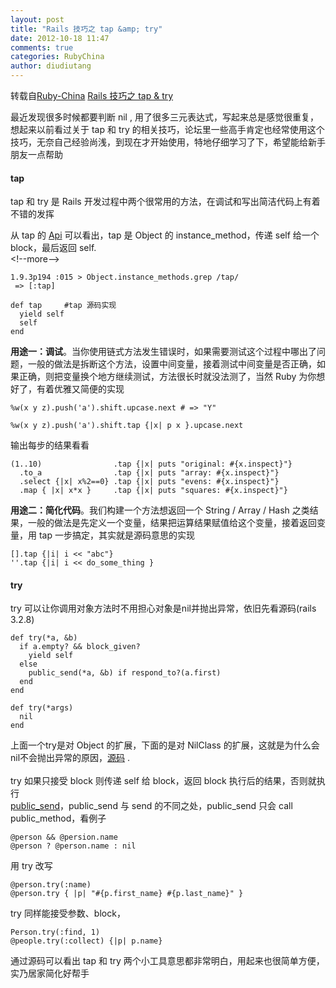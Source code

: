 ```yaml
---
layout: post
title: "Rails 技巧之 tap &amp; try"
date: 2012-10-18 11:47
comments: true
categories: RubyChina
author: diudiutang
---
```

转载自[Ruby-China](http://ruby-china.org/topics/5348)
[Rails 技巧之 tap &
try](http://dayuan.im/blog/rails-tricks-about-tap-and-try.html/)

最近发现很多时候都要判断 nil ,
用了很多三元表达式，写起来总是感觉很重复，想起来以前看过关于 tap 和 try
的相关技巧，论坛里一些高手肯定也经常使用这个技巧，无奈自己经验尚浅，到现在才开始使用，特地仔细学习了下，希望能给新手朋友一点帮助

#### tap

tap 和 try 是 Rails
开发过程中两个很常用的方法，在调试和写出简洁代码上有着不错的发挥

从 tap 的
[Api](http://www.ruby-doc.org/core-1.9.3/Object.html#method-i-tap)
可以看出，tap 是 Object 的 instance\_method，传递 self 给一个
block，最后返回 self.\
 \<!--more--\>

    1.9.3p194 :015 > Object.instance_methods.grep /tap/
     => [:tap]

    def tap     #tap 源码实现
      yield self
      self
    end

**用途一：调试**。当你使用链式方法发生错误时，如果需要测试这个过程中哪出了问题，一般的做法是拆断这个方法，设置中间变量，接着测试中间变量是否正确，如果正确，则把变量换个地方继续测试，方法很长时就没法测了，当然
Ruby 为你想好了，有着优雅又简便的实现

    %w(x y z).push('a').shift.upcase.next # => "Y"

    %w(x y z).push('a').shift.tap {|x| p x }.upcase.next

输出每步的结果看看

    (1..10)                .tap {|x| puts "original: #{x.inspect}"}
      .to_a                .tap {|x| puts "array: #{x.inspect}"}
      .select {|x| x%2==0} .tap {|x| puts "evens: #{x.inspect}"}
      .map { |x| x*x }     .tap {|x| puts "squares: #{x.inspect}"}

**用途二：简化代码**。我们构建一个方法想返回一个 String / Array / Hash
之类结果，一般的做法是先定义一个变量，结果把运算结果赋值给这个变量，接着返回变量，用
tap 一步搞定，其实就是源码意思的实现

    [].tap {|i| i << "abc"}
    ''.tap {|i| i << do_some_thing }

#### try

try 可以让你调用对象方法时不用担心对象是nil并抛出异常，依旧先看源码(rails
3.2.8)

    def try(*a, &b)
      if a.empty? && block_given?
        yield self
      else
        public_send(*a, &b) if respond_to?(a.first)
      end
    end

    def try(*args)
      nil
    end

上面一个try是对 Object 的扩展，下面的是对 NilClass
的扩展，这就是为什么会nil不会抛出异常的原因，[源码](https://github.com/rails/rails/blob/master/activesupport/lib/active_support/core_ext/object/try.rb)
.\
\
 try 如果只接受 block 则传递 self 给 block，返回 block
执行后的结果，否则就执行\
[public\_send](http://www.ruby-doc.org/core-1.9.3/Object.html#method-i-public_send)，public\_send
与 send 的不同之处，public\_send 只会 call public\_method，看例子

    @person && @persion.name
    @person ? @person.name : nil

用 try 改写

    @person.try(:name)
    @person.try { |p| "#{p.first_name} #{p.last_name}" }

try 同样能接受参数、block，

    Person.try(:find, 1)
    @people.try(:collect) {|p| p.name}

通过源码可以看出 tap 和 try
两个小工具意思都非常明白，用起来也很简单方便，实乃居家简化好帮手
